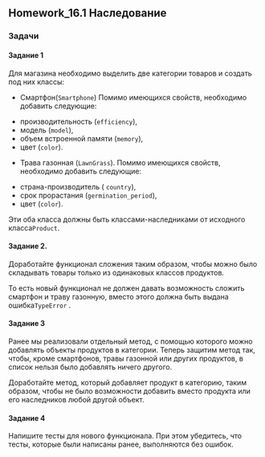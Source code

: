 ## Homework_16.1 Наследование

### Задачи

#### Задание 1 

Для магазина необходимо выделить две категории товаров и создать под них классы:
+ Смартфон(`Smartphone`)
Помимо имеющихся свойств, необходимо добавить следующие:
- производительность (`efficiency`), 
- модель (`model`),
- объем встроенной памяти (`memory`),
- цвет (`color`).

+ Трава газонная (`LawnGrass`). 
Помимо имеющихся свойств, необходимо добавить следующие:
- страна-производитель (
`country`),
- срок прорастания (`germination_period`),
- цвет (`color`).

Эти оба класса должны быть классами-наследниками от исходного класса`Product`.

#### Задание 2.

Доработайте функционал сложения таким образом, чтобы можно было складывать товары только из одинаковых классов
продуктов. 

То есть новый функционал не должен давать возможность сложить смартфон и траву газонную, вместо этого должна быть выдана
ошибка`TypeError` .

#### Задание 3

Ранее мы реализовали отдельный метод, с помощью которого можно добавлять объекты продуктов в категории. Теперь защитим метод так,
чтобы, кроме смартфонов, травы газонной или других продуктов, в список нельзя было добавлять ничего другого.

Доработайте метод, который добавляет продукт в категорию, таким образом, чтобы не было возможности добавить вместо 
продукта или его наследников любой другой объект.

#### Задание 4

Напишите тесты для нового функционала. При этом убедитесь, что тесты, которые были написаны ранее, выполняются без ошибок.
